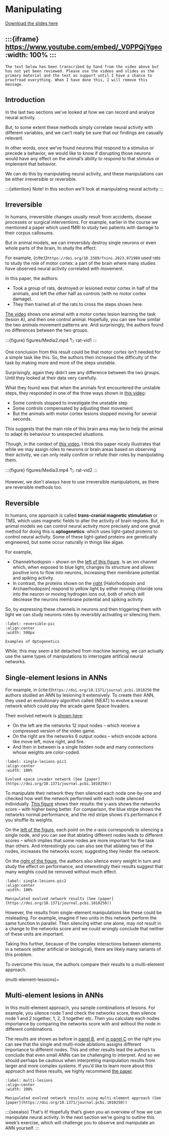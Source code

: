 # Manipulating

[Download the slides here](slides/W6-V2-manipulating.pptx)

:::{iframe} https://www.youtube.com/embed/_V0PPQjYgeo
:width: 100%
:::
---

```{danger} Work in progress
The text below has been transcribed by hand from the video above but has not yet been reviewed. Please use the videos and slides as the primary material and the text as support until I have a chance to proofread everything. When I have done this, I will remove this message.
```

## Introduction

In the last two sections we've looked at how we can record and analyze neural activity.

But, to some extent these methods simply correlate neural activity with different variables, and we can’t really be sure that our findings are casually relevant.

In other words, once we’ve found neurons that respond to a stimulus or precede a behavior, we would like to know if disrupting those neurons would have any effect on the animal’s ability to respond to that stimulus or implement that behavior.

We can do this by manipulating neural activity, and these manipulations can be either irreversible or reversible.

:::{attention} Note!
In this section we'll look at manipulating neural activity
:::

## Irreversible

In humans, irreversible changes usually result from accidents, disease processes or surgical interventions. For example, earlier in the course we mentioned a paper which used fMRI to study two patients with damage to their corpus callosums.

But in animal models, we can irreversibly destroy single neurons or even whole parts of the brain, to study the effect.

For example, {cite:t}`https://doi.org/10.3389/fnins.2023.971980` used rats to study the role of motor cortex: a part of the brain where many studies have observed neural activity correlated with movement.

In this paper, the authors:

* Took a group of rats, destroyed or lesioned motor cortex in half of the animals, and left the other half as controls (with no motor cortex damage).
* They then trained all of the rats to cross the steps shown here.

[The video](#rat-vid1) shows one animal with a motor cortex lesion learning the task (lesion A), and then one control animal. Hopefully, you can see how similar the two animals movement patterns are. And surprisingly, the authors found no differences between the two groups.

:::{figure} figures/Media2.mp4
:label: rat-vid1
:::

One conclusion from this result could be that motor cortex isn’t needed for a simple task like this.
So, the authors then increased the difficulty of the task by making more and more of the steps unstable.

Surprisingly, again they didn’t see any difference between the two groups. Until they looked at their data very carefully.

What they found was that when the animals first encountered the unstable steps, they responded in one of the three ways shown in [this video](#rat-vid2):

* Some controls stopped to investigate the unstable step
* Some controls compensated by adjusting their movement
* But the animals with motor cortex lesions stopped moving for several seconds.

This suggests that the main role of this brain area may be to help the animal to adapt its behaviour to unexpected situations.

Though, in the context of [this video](#rat-vid2), I think this paper nicely illustrates that while we may assign roles to neurons or brain areas based on observing their activity, we can only really confirm or refute their roles by manipulating them.

:::{figure} figures/Media3.mp4
:label: rat-vid2
:::

However, we don’t always have to use irreversible manipulations, as there are reversible methods too.

## Reversible

In humans, one approach is called **trans-cranial magnetic stimulation** or TMS, which uses magnetic fields to alter the activity of brain regions.
But, in animal models we can control neural activity more precisely and one great method for doing this is **optogenetics**: which uses light-gated proteins to control neural activity.
Some of these light-gated proteins are genetically engineered, but some occur naturally in things like algae.

For example, 

* Channelrhodopsin – shown on the [left of this figure](#reversible-pic). Is an ion channel which, when exposed to blue light, changes its structure and allows positive ions to flow into neurons, increasing their membrane potential and spiking activity. 
* In contrast, the proteins shown on the [right](#reversible-pic) [Halorhodopsin and Archaerhodopsin] respond to yellow light by either moving chloride ions into the neuron or moving hydrogen ions out, both of which will decrease the neurons membrane potential and spiking activity. 

So, by expressing these channels in neurons and then triggering them with light we can study neurons roles by reversibly activating or silencing them. 

```{figure} figures/manipulatingPicture1.jpg
:label: reversible-pic
:align:center
:width: 500px

Examples of Optogenetics
```

While, this may seem a bit detached from machine learning, we can actually use the same types of manipulations to interrogate artificial neural networks.  

## Single-element lesions in ANNs

For example, in {cite:t}`https://doi.org/10.1371/journal.pcbi.1010250` the authors studied an ANN by lesioning it extensively.
To create their ANN, they used an evolutionary algorithm called (NEAT) to evolve a neural network which could play the arcade game Space Invaders.

Their evolved network is [shown here](#single-lesions-pic1):

* On the left are the networks 12 input nodes – which receive a compressed version of the video game. 
* On the right are the networks 6 output nodes – which encode actions like move left, move right, and fire.
* And then in between is a single hidden node and many connections whose weights are color-coded. 

```{figure} figures/manipulatingPicture2.png
:label: single-lesions-pic1
:align:center
:width: 100%

Evolved space invader network (See [paper](https://doi.org/10.1371/journal.pcbi.1010250))
```

To manipulate their network they then silenced each node one-by-one and checked how well the network performed with each node silenced individually.
[This figure](#single-lesions-pic2) shows their results: the y-axis shows the networks score – with higher being better. For comparison, the blue stripe shows the networks normal performance, and the red stripe shows it’s performance if you shuffle its weights.

On the [left of the figure](#single-lesions-pic2), each point on the x-axis corresponds to silencing a single node, and you can see that ablating different nodes leads to different scores – which implies that some nodes are more important for the task than others. And interestingly you can also see that ablating two of the nodes, increases the networks score; suggesting they hinder the network.

On the [right of the figure](#single-lesions-pic2), the authors also silence every weight in turn and study the effect on performance, and interestingly their results suggest that many weights could be removed without much effect.

```{figure} figures/manipulatingPicture3.png
:label: single-lesions-pic2
:align:center
:width: 100%

Manipulated evolved network results (See [paper](https://doi.org/10.1371/journal.pcbi.1010250))
```

However, the results from single-element manipulations like these could be misleading. For example, imagine if two units in this network perform the same function in parallel. Then silencing either one alone, may not result in a change to the networks score and we could wrongly conclude that neither of these units are important.

Taking this further, because of the complex interactions between elements in a network (either artificial or biological), there are likely many variants of this problem.

To overcome this issue, the authors compare their results to a multi-element approach. 

(multi-element-lessions)=
## Multi-element lesions in ANNs

In this multi-element approach, you sample combinations of lesions.
For example, you silence node 1 and check the networks score, then silence node 1 and 2 together, 1, 2, 3 together etc.
Then you calculate each nodes importance by comparing the networks score with and without the node in different combinations.

The results are shown as before in [panel B](#multi-lesions), and [in panel C](#multi-lesions) on the right you can see that the single and multi-node ablations assigns different importance to different nodes.
This and other results lead the authors to conclude that even small ANNs can be challenging to interpret.
And so we should perhaps be cautious when interpreting manipulation results from larger and more complex systems.
If you’d like to learn more about this approach and these results, we highly recommend [the paper](https://doi.org/10.1371/journal.pcbi.1010250).

```{figure} figures/manipulatingPicture4.png
:label: multi-lesions
:align:center
:width: 100%

Manipulated evolved network results using multi-element approach (See [paper](https://doi.org/10.1371/journal.pcbi.1010250))
```

:::{seealso} That's it!
Hopefully that’s given you an overview of how we can manipulate neural activity. 
In the next section we're going to outline this week’s exercise, which will challenge you to observe and manipulate an ANN yourself.
:::